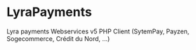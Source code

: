 # LyraPayments
Lyra payments Webservices v5 PHP Client (SytemPay, Payzen, Sogecommerce, Crédit du Nord, ...)
